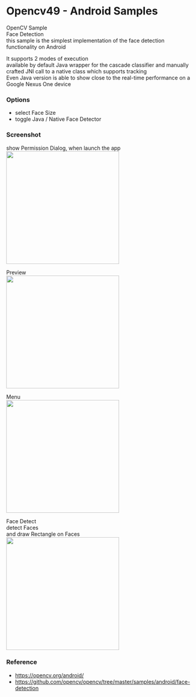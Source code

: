 Opencv49 - Android Samples
===============

OpenCV Sample <br/>
Face Detection <br/>
this sample  is the simplest implementation of the face detection functionality on Android <br/>

It supports 2 modes of execution  <br/>
available by default Java wrapper for the cascade classifier
and manually crafted JNI call to a native class which supports tracking   <br/>
Even Java version is able to show close to the real-time performance on a Google Nexus One device  <br/>


### Options <br/>
- select Face Size <br/>
- toggle Java / Native Face Detector <br/>


### Screenshot <br/>
show Permission Dialog, when launch the app <br/>
<image src="https://raw.githubusercontent.com/ohwada/Android_Samples/master/Opencv49/screenshot/opencv49_camera_permission.png" width="300" /><br/>

Preview <br/>
<image src="https://raw.githubusercontent.com/ohwada/Android_Samples/master/Opencv49/screenshot/opencv49_preview.png" width="300" /><br/>

Menu <br/>
<image src="https://raw.githubusercontent.com/ohwada/Android_Samples/master/Opencv49/screenshot/opencv49_menu.png" width="300" /><br/>

Face Detect <br/>
detect Faces <br/>
and draw Rectangle on Faces <br/>
<image src="https://raw.githubusercontent.com/ohwada/Android_Samples/master/Opencv49/screenshot/opencv49_face_detect.png" width="300" /><br/>


### Reference <br/>
- https://opencv.org/android/
- https://github.com/opencv/opencv/tree/master/samples/android/face-detection
